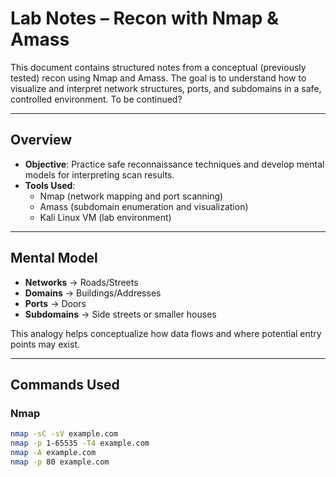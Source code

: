 # Lab Notes – Recon with Nmap & Amass

This document contains structured notes from a conceptual (previously tested) recon using Nmap and Amass. The goal is to understand how to visualize and interpret network structures, ports, and subdomains in a safe, controlled environment. To be continued?

---

## Overview

- **Objective**: Practice safe reconnaissance techniques and develop mental models for interpreting scan results.
- **Tools Used**:
  - Nmap (network mapping and port scanning)
  - Amass (subdomain enumeration and visualization)
  - Kali Linux VM (lab environment)

---

## Mental Model

- **Networks** → Roads/Streets
- **Domains** → Buildings/Addresses
- **Ports** → Doors
- **Subdomains** → Side streets or smaller houses

This analogy helps conceptualize how data flows and where potential entry points may exist.

---

## Commands Used

### Nmap

```bash
nmap -sC -sV example.com
nmap -p 1-65535 -T4 example.com
nmap -A example.com
nmap -p 80 example.com

